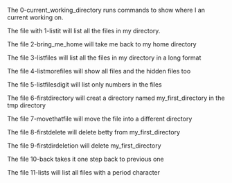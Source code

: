 The 0-current_working_directory runs commands to show where I an current working
on.

The file with 1-listit will list all the files in my directory.

The file 2-bring_me_home will take me back to my home directory

The file 3-listfiles will list all the files in my directory in a long format

The file 4-listmorefiles will show all files and the hidden files too

The file 5-listfilesdigit will list only numbers in the files

The file 6-firstdirectory will creat a directory named my_first_directory in the tmp directory

The file 7-movethatfile will move the file into a different directory

The file 8-firstdelete will delete betty from my_first_directory

The file 9-firstdirdeletion will delete my_first_directory

The file 10-back takes it one step back to previous one

The file 11-lists will list all files with a period character
